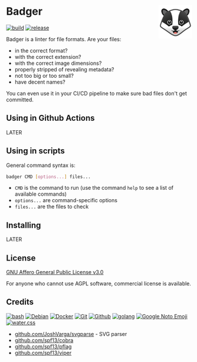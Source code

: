 # Badger [<img alt="badger logo" src="docs/favicon.svg" height="90" align="right" />](https://badger.fileformat.info/)

[![build](https://github.com/fileformat/badger/actions/workflows/build.yaml/badge.svg)](https://github.com/fileformat/badger/actions/workflows/build.yaml)
[![release](https://github.com/fileformat/badger/actions/workflows/release.yaml/badge.svg)](https://github.com/fileformat/badger/actions/workflows/release.yaml)

Badger is a linter for file formats. Are your files:
* in the correct format?
* with the correct extension?
* with the correct image dimensions?
* properly stripped of revealing metadata?
* not too big or too small?
* have decent names?

You can even use it in your CI/CD pipeline to make sure bad files don't get committed.

## Using in Github Actions

LATER

## Using in scripts

General command syntax is:

```bash
badger CMD [options...] files...
```

* `CMD` is the command to run (use the command `help` to see a list of available commands)
* `options...` are command-specific options
* `files...` are the files to check

## Installing

LATER

## License

[GNU Affero General Public License v3.0](LICENSE.txt)

For anyone who cannot use AGPL software, commercial license is available.<!-- LATER: link to pricing page on website -->

## Credits

[![bash](https://www.vectorlogo.zone/logos/gnu_bash/gnu_bash-ar21.svg)](https://www.gnu.org/software/bash/ "scripting")
[![Debian](https://www.vectorlogo.zone/logos/debian/debian-ar21.svg)](https://www.debian.org/ "OS within Docker")
[![Docker](https://www.vectorlogo.zone/logos/docker/docker-ar21.svg)](https://www.docker.com/ "Deployment")
[![Git](https://www.vectorlogo.zone/logos/git-scm/git-scm-ar21.svg)](https://git-scm.com/ "Version control")
[![Github](https://www.vectorlogo.zone/logos/github/github-ar21.svg)](https://github.com/ "Code hosting")
[![golang](https://www.vectorlogo.zone/logos/golang/golang-ar21.svg)](https://golang.org/ "Programming language")
[![Google Noto Emoji](https://www.vectorlogo.zone/logos/google/google-ar21.svg)](https://github.com/googlefonts/noto-emoji/blob/5628587386c78161f87aa2ca9ddee37c2e8ea212/svg/emoji_u1f9a1.svg "Logo")
[![water.css](https://www.vectorlogo.zone/logos/netlifyapp_watercss/netlifyapp_watercss-ar21.svg)](https://watercss.netlify.app/ "Classless CSS")

* [github.com/JoshVarga/svgparse](https://github.com/JoshVarga/svgparser) - SVG parser
* [github.com/spf13/cobra](https://github.com/spf13/cobra)
* [github.com/spf13/pflag](https://github.com/spf13/pflag)
* [github.com/spf13/viper](https://github.com/spf13/viper)
